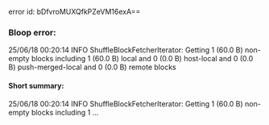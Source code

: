 error id: bDfvroMUXQfkPZeVM16exA==
### Bloop error:

25/06/18 00:20:14 INFO ShuffleBlockFetcherIterator: Getting 1 (60.0 B) non-empty blocks including 1 (60.0 B) local and 0 (0.0 B) host-local and 0 (0.0 B) push-merged-local and 0 (0.0 B) remote blocks
#### Short summary: 

25/06/18 00:20:14 INFO ShuffleBlockFetcherIterator: Getting 1 (60.0 B) non-empty blocks including 1 ...